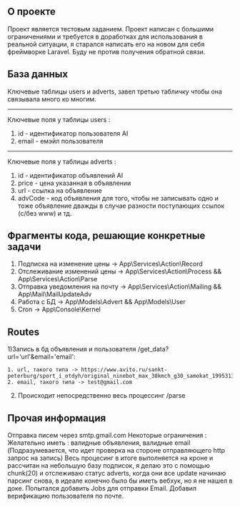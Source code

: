 ## О проекте

Проект является тестовым заданием. Проект написан с  большими ограничениями и требуется в доработках для использования в реальной ситуации, я старался написать его на новом для себя фреймворке Laravel. Буду не против получения обратной связи.

## База данных 

Ключевые таблицы users и adverts, завел третью табличку чтобы она связывала много ко многим.
_______________________________________________________________________
Ключевые поля у таблицы users :
1)  id - идентификатор пользователя AI
2)  email - емэйл пользователя
_______________________________________________________________________
Ключевые поля у таблицы adverts :
1)  id - идентификатор объявлений AI
2)  price - цена указанная в объявлении
3)  url - ссылка на объявление 
4)  advCode - код объявления для того, чтобы не записывать одно и тоже объявление дважды в случае разности поступающих ссылок (с/без www) и тд.

## Фрагменты кода, решающие конкретные задачи

1) Подписка на изменение цены -> App\Services\Action\Record
2) Отслеживание изменений цены -> App\Services\Action\Process && App\Services\Action\Parse
3) Отправка уведомления на почту -> App\Services\Action\Mailing && App\Mail\MailUpdateAdv
4) Работа с БД -> App\Models\Advert && App\Models\User
5) Cron -> App\Console\Kernel

## Routes

1)Запись в бд объявления и  пользователя /get_data?url='url'&email='email':
 
    1. url, такого типа -> https://www.avito.ru/sankt-peterburg/sport_i_otdyh/original_ninebot_max_30kmch_g30_samokat_1995313990
    2. email, такого типа -> test@gmail.com
    
2) Происходит непосредственно весь процессинг /parse

## Прочая информация

Отправка писем через smtp.gmail.com
Некоторые ограничения :
    Желательно иметь : валидные объявления, валидные email (Подразумевается,  что идет проверка на стороне отправляющего http запрос на запись)
    Весь процесинг в итоге выполняется на кроне и рассчитан на небольшую базу подписок, я делаю это с помощью chunk(20) и отслеживаю статус adverts, когда они все update начинаю парсинг снова, в идеале конечно было бы иметь вебхук, но я не нашел в доке. Попытался добавить Jobs для отправки Email. Добавил верификацию пользователя по почте.

